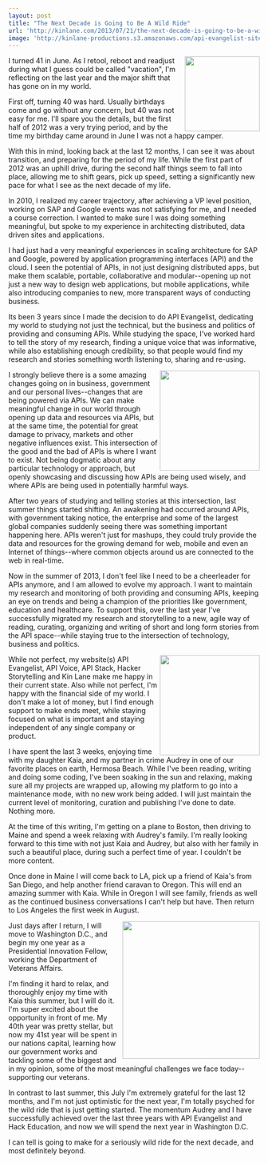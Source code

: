 ```yaml
---
layout: post
title: "The Next Decade is Going to Be A Wild Ride"
url: 'http://kinlane.com/2013/07/21/the-next-decade-is-going-to-be-a-wild-ride/'
image: 'http://kinlane-productions.s3.amazonaws.com/api-evangelist-site/blog/KinLane-04-2012-Headshot-3-250.jpg'
---
```


<img class="c1" src="https://s3.amazonaws.com/kinlane-productions/kin-lane/KinLane-04-2012-Headshot-3-250.jpg" alt="" width="150" align="right" />

I turned 41 in June. As I retool, reboot and readjust during what I guess could be called "vacation", I'm reflecting on the last year and the major shift that has gone on in my world.

First off, turning 40 was hard. Usually birthdays come and go without any concern, but 40 was not easy for me. I'll spare you the details, but the first half of 2012 was a very trying period, and by the time my birthday came around in June I was not a happy camper.

With this in mind, looking back at the last 12 months, I can see it was about transition, and preparing for the period of my life. While the first part of 2012 was an uphill drive, during the second half things seem to fall into place, allowing me to shift gears, pick up speed, setting a significantly new pace for what I see as the next decade of my life.

In 2010, I realized my career trajectory, after achieving a VP level position, working on SAP and Google events was not satisfying for me, and I needed a course correction. I wanted to make sure I was doing something meaningful, but spoke to my experience in architecting distributed, data driven sites and applications.

I had just had a very meaningful experiences in scaling architecture for SAP and Google, powered by application programming interfaces (API) and the cloud. I seen the potential of APIs, in not just designing distributed apps, but make them scalable, portable, collaborative and modular--opening up not just a new way to design web applications, but mobile applications, while also introducing companies to new, more transparent ways of conducting business.

Its been 3 years since I made the decision to do API Evangelist, dedicating my world to studying not just the technical, but the business and politics of providing and consuming APIs. While studying the space, I've worked hard to tell the story of my research, finding a unique voice that was informative, while also establishing enough credibility, so that people would find my research and stories something worth listening to, sharing and re-using.

<img class="c1" src="https://s3.amazonaws.com/kinlane-productions/kin-lane/audrey-kin-paris-2.JPG" alt="" width="200" align="right" />

I strongly believe there is a some amazing changes going on in business, government and our personal lives--changes that are being powered via APIs. We can make meaningful change in our world through opening up data and resources via APIs, but at the same time, the potential for great damage to privacy, markets and other negative influences exist. This intersection of the good and the bad of APIs is where I want to exist. Not being dogmatic about any particular technology or approach, but openly showcasing and discussing how APIs are being used wisely, and where APIs are being used in potentially harmful ways.

After two years of studying and telling stories at this intersection, last summer things started shifting. An awakening had occurred around APIs, with government taking notice, the enterprise and some of the largest global companies suddenly seeing there was something important happening here. APIs weren't just for mashups, they could truly provide the data and resources for the growing demand for web, mobile and even an Internet of things--where common objects around us are connected to the web in real-time.

Now in the summer of 2013, I don't feel like I need to be a cheerleader for APIs anymore, and I am allowed to evolve my approach. I want to maintain my research and monitoring of both providing and consuming APIs, keeping an eye on trends and being a champion of the priorities like government, education and healthcare. To support this, over the last year I've successfully migrated my research and storytelling to a new, agile way of reading, curating, organizing and writing of short and long form stories from the API space--while staying true to the intersection of technology, business and politics.

<img class="c1" src="https://s3.amazonaws.com/kinlane-productions/kin-lane/Kaia-And-Me.png" alt="" width="200" align="right" />

While not perfect, my website(s) API Evangelist, API Voice, API Stack, Hacker Storytelling and Kin Lane make me happy in their current state. Also while not perfect, I'm happy with the financial side of my world. I don't make a lot of money, but I find enough support to make ends meet, while staying focused on what is important and staying independent of any single company or product.

I have spent the last 3 weeks, enjoying time with my daughter Kaia, and my partner in crime Audrey in one of our favorite places on earth, Hermosa Beach. While I've been reading, writing and doing some coding, I've been soaking in the sun and relaxing, making sure all my projects are wrapped up, allowing my platform to go into a maintenance mode, with no new work being added. I will just maintain the current level of monitoring, curation and publishing I've done to date. Nothing more.

At the time of this writing, I'm getting on a plane to Boston, then driving to Maine and spend a week relaxing with Audrey's family. I'm really looking forward to this time with not just Kaia and Audrey, but also with her family in such a beautiful place, during such a perfect time of year. I couldn't be more content.

Once done in Maine I will come back to LA, pick up a friend of Kaia's from San Diego, and help another friend caravan to Oregon. This will end an amazing summer with Kaia. While in Oregon I will see family, friends as well as the continued business conversations I can't help but have. Then return to Los Angeles the first week in August.

<img class="c1" src="https://s3.amazonaws.com/kinlane-productions/kin-lane/kin-lane-apistrat-chair.png" alt="" width="275" align="right" />

Just days after I return, I will move to Washington D.C., and begin my one year as a Presidential Innovation Fellow, working the Department of Veterans Affairs.

I'm finding it hard to relax, and thoroughly enjoy my time with Kaia this summer, but I will do it. I'm super excited about the opportunity in front of me. My 40th year was pretty stellar, but now my 41st year will be spent in our nations capital, learning how our government works and tackling some of the biggest and in my opinion, some of the most meaningful challenges we face today--supporting our veterans.

In contrast to last summer, this July I'm extremely grateful for the last 12 months, and I'm not just optimistic for the next year, I'm totally psyched for the wild ride that is just getting started. The momentum Audrey and I have successfully achieved over the last three years with API Evangelist and Hack Education, and now we will spend the next year in Washington D.C.

I can tell is going to make for a seriously wild ride for the next decade, and most definitely beyond.